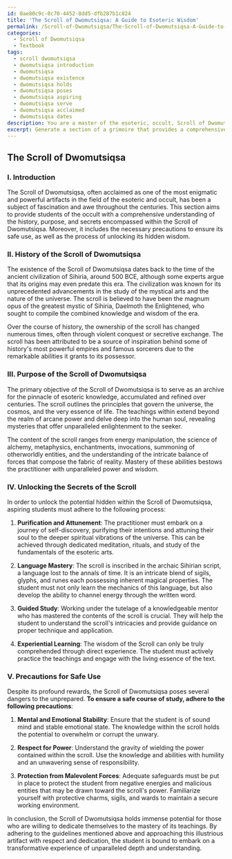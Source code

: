 ```yaml
---
id: 0ae80c9c-0c70-4452-8dd5-dfb287b1c824
title: 'The Scroll of Dwomutsiqsa: A Guide to Esoteric Wisdom'
permalink: /Scroll-of-Dwomutsiqsa/The-Scroll-of-Dwomutsiqsa-A-Guide-to-Esoteric-Wisdom/
categories:
  - Scroll of Dwomutsiqsa
  - Textbook
tags:
  - scroll dwomutsiqsa
  - dwomutsiqsa introduction
  - dwomutsiqsa
  - dwomutsiqsa existence
  - dwomutsiqsa holds
  - dwomutsiqsa poses
  - dwomutsiqsa aspiring
  - dwomutsiqsa serve
  - dwomutsiqsa acclaimed
  - dwomutsiqsa dates
description: You are a master of the esoteric, occult, Scroll of Dwomutsiqsa and education, you have written many textbooks on the subject in ways that provide students with rich and deep understanding of the subject. You are being asked to write textbook-like sections on a topic and you do it with full context, explainability, and reliability in accuracy to the true facts of the topic at hand, in a textbook style that a student would easily be able to learn from, in a rich, engaging, and contextual way. Always include relevant context (such as formulas and history), related concepts, and in a way that someone can gain deep insights from.
excerpt: Generate a section of a grimoire that provides a comprehensive and detailed explanation of the Scroll of Dwomutsiqsa, covering its history, purpose, the process of unlocking its secrets, and the precautions necessary for its safe use. This information should be designed to give students of the occult a deep understanding and appreciation for the power and wisdom contained within the Scroll.
---
```


## The Scroll of Dwomutsiqsa

### I. Introduction

The Scroll of Dwomutsiqsa, often acclaimed as one of the most enigmatic and powerful artifacts in the field of the esoteric and occult, has been a subject of fascination and awe throughout the centuries. This section aims to provide students of the occult with a comprehensive understanding of the history, purpose, and secrets encompassed within the Scroll of Dwomutsiqsa. Moreover, it includes the necessary precautions to ensure its safe use, as well as the process of unlocking its hidden wisdom.

### II. History of the Scroll of Dwomutsiqsa

The existence of the Scroll of Dwomutsiqsa dates back to the time of the ancient civilization of Sihiria, around 500 BCE, although some experts argue that its origins may even predate this era. The civilization was known for its unprecedented advancements in the study of the mystical arts and the nature of the universe. The scroll is believed to have been the magnum opus of the greatest mystic of Sihiria, Daelmoth the Enlightened, who sought to compile the combined knowledge and wisdom of the era.

Over the course of history, the ownership of the scroll has changed numerous times, often through violent conquest or secretive exchange. The scroll has been attributed to be a source of inspiration behind some of history's most powerful empires and famous sorcerers due to the remarkable abilities it grants to its possessor.

### III. Purpose of the Scroll of Dwomutsiqsa

The primary objective of the Scroll of Dwomutsiqsa is to serve as an archive for the pinnacle of esoteric knowledge, accumulated and refined over centuries. The scroll outlines the principles that govern the universe, the cosmos, and the very essence of life. The teachings within extend beyond the realm of arcane power and delve deep into the human soul, revealing mysteries that offer unparalleled enlightenment to the seeker.

The content of the scroll ranges from energy manipulation, the science of alchemy, metaphysics, enchantments, invocations, summoning of otherworldly entities, and the understanding of the intricate balance of forces that compose the fabric of reality. Mastery of these abilities bestows the practitioner with unparalleled power and wisdom.

### IV. Unlocking the Secrets of the Scroll

In order to unlock the potential hidden within the Scroll of Dwomutsiqsa, aspiring students must adhere to the following process:

1. **Purification and Attunement**: The practitioner must embark on a journey of self-discovery, purifying their intentions and attuning their soul to the deeper spiritual vibrations of the universe. This can be achieved through dedicated meditation, rituals, and study of the fundamentals of the esoteric arts.

2. **Language Mastery**: The scroll is inscribed in the archaic Sihirian script, a language lost to the annals of time. It is an intricate blend of sigils, glyphs, and runes each possessing inherent magical properties. The student must not only learn the mechanics of this language, but also develop the ability to channel energy through the written word.

3. **Guided Study**: Working under the tutelage of a knowledgeable mentor who has mastered the contents of the scroll is crucial. They will help the student to understand the scroll's intricacies and provide guidance on proper technique and application.

4. **Experiential Learning**: The wisdom of the Scroll can only be truly comprehended through direct experience. The student must actively practice the teachings and engage with the living essence of the text.

### V. Precautions for Safe Use

Despite its profound rewards, the Scroll of Dwomutsiqsa poses several dangers to the unprepared. **To ensure a safe course of study, adhere to the following precautions**:

1. **Mental and Emotional Stability**: Ensure that the student is of sound mind and stable emotional state. The knowledge within the scroll holds the potential to overwhelm or corrupt the unwary.

2. **Respect for Power**: Understand the gravity of wielding the power contained within the scroll. Use the knowledge and abilities with humility and an unwavering sense of responsibility.

3. **Protection from Malevolent Forces**: Adequate safeguards must be put in place to protect the student from negative energies and malicious entities that may be drawn toward the scroll's power. Familiarize yourself with protective charms, sigils, and wards to maintain a secure working environment.

In conclusion, the Scroll of Dwomutsiqsa holds immense potential for those who are willing to dedicate themselves to the mastery of its teachings. By adhering to the guidelines mentioned above and approaching this illustrious artifact with respect and dedication, the student is bound to embark on a transformative experience of unparalleled depth and understanding.
